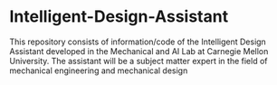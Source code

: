 # Intelligent-Design-Assistant
This repository consists of information/code of the Intelligent Design Assistant developed in the Mechanical and AI Lab at Carnegie Mellon University. The assistant will be a subject matter expert in the field of mechanical engineering and mechanical design
